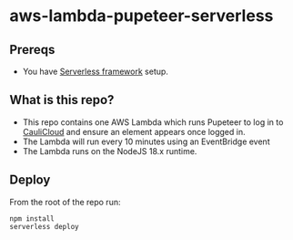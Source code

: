 # aws-lambda-pupeteer-serverless

## Prereqs

- You have [Serverless framework](https://www.serverless.com/framework/docs/getting-started) setup.


## What is this repo?

- This repo contains one AWS Lambda which runs Pupeteer to log in to [CauliCloud](https://caulicloud.com) and ensure an element appears once logged in.
- The Lambda will run every 10 minutes using an EventBridge event
- The Lambda runs on the NodeJS 18.x runtime.


## Deploy

From the root of the repo run:

```
npm install
serverless deploy
```